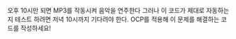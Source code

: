 오후 10시만 되면 MP3를 작동시켜 음악을 연주한다 그러나 이 코드가 제대로
자동하는지 테스트 하려면 저녁 10시까지 기다려야 한다. OCP를 적용해 이 문제를 해결하는
코드를 작성하세요!
